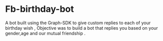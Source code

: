 # Fb-birthday-bot
A bot built using the Graph-SDK to give custom replies to each of your birthday wish , Objective was to build a bot that replies you based on your gender,age and our mutual friendship . 
